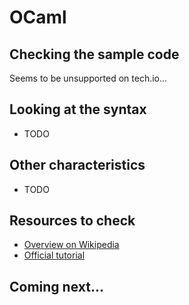 # OCaml

## Checking the sample code

Seems to be unsupported on tech.io...

## Looking at the syntax

- TODO

## Other characteristics

- TODO

## Resources to check

- [Overview on Wikipedia](https://en.wikipedia.org/wiki/OCaml)
- [Official tutorial](https://ocaml.org/learn/)

## Coming next...
